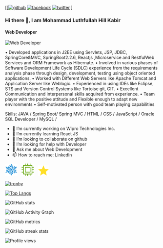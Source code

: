 [[[<img src='https://cdn.jsdelivr.net/npm/simple-icons@3.0.1/icons/github.svg' alt='github' height='40'>](https://github.com/https://github.com/kabir1993)  [<img src='https://cdn.jsdelivr.net/npm/simple-icons@3.0.1/icons/facebook.svg' alt='facebook' height='40'>](https://www.facebook.com/https://www.facebook.com/kabir.ewu/)  [<img src='https://cdn.jsdelivr.net/npm/simple-icons@3.0.1/icons/twitter.svg' alt='twitter' height='40'>](https://twitter.com/kabir1993) ]

### Hi there 👋, I am Mohammad Luthfullah Hill Kabir
#### Web Developer
![Web Developer](https://scontent.fdac5-2.fna.fbcdn.net/v/t39.30808-6/296924072_1921839674691842_9154126247178859119_n.jpg?_nc_cat=101&ccb=1-7&_nc_sid=e3f864&_nc_ohc=GvZz7y8iEX8AX8u4DV8&_nc_ht=scontent.fdac5-2.fna&oh=00_AfAws_SQFVt7XkdNO1IYuOaTDH2HlaNLzxglvCSPDv_f_w&oe=64C079A4)

•	Developed applications in J2EE using Servlets, JSP, JDBC, SpringCore&MVC, SpringBoot2.2.6, Reactjs  ,Microservice and RestfulWeb Services and ORM Framework as Hibernate.
•	Involved in various phases of Software Development Life Cycle (SDLC) experience from the requirements analysis phase through design, development, testing using object oriented applications.
•	Worked with Different Web Servers like Apache Tomcat and Application Server like Weblogic. 
•	Experienced in using IDEs like Eclipse, STS and Version Control Systems like Tortoise git, GIT.
•	Excellent Communication and interpersonal skills acquired from experience. 
•	Team player with the positive attitude and Flexible enough to adapt new environments
•	Self-motivated person with good team playing capabilities


Skills: JAVA / Spring Boot/ Spring MVC / HTML / CSS / JavaScript / Oracle SQL Developer / MySQL / 

- 🔭 I’m currently working on Wipro Technologies Inc. 
- 🌱 I’m currently learning React JS 
- 👯 I’m looking to collaborate on github 
- 🤔 I’m looking for help with Developer 
- 💬 Ask me about Web Development 
- 📫 How to reach me: LinkedIn 



<a href='https://archiveprogram.github.com/'><img src='https://raw.githubusercontent.com/acervenky/animated-github-badges/master/assets/acbadge.gif' width='40' height='40'></a> <a href='https://docs.github.com/en/developers'><img src='https://raw.githubusercontent.com/acervenky/animated-github-badges/master/assets/devbadge.gif' width='40' height='40'></a> <a href='https://stars.github.com/'><img src='https://raw.githubusercontent.com/acervenky/animated-github-badges/master/assets/starbadge.gif' width='35' height='35'></a> 

[![trophy](https://github-profile-trophy.vercel.app/?username=https://github.com/kabir1993)](https://github.com/ryo-ma/github-profile-trophy)

[![Top Langs](https://github-readme-stats.vercel.app/api/top-langs/?username=https://github.com/kabir1993)](https://github.com/anuraghazra/github-readme-stats)

![GitHub stats](https://github-readme-stats.vercel.app/api?username=https://github.com/kabir1993&show_icons=true&count_private=true)  

![GitHub Activity Graph](https://activity-graph.herokuapp.com/graph?username=https://github.com/kabir1993)  

![GitHub metrics](https://metrics.lecoq.io/https://github.com/kabir1993)  

![GitHub streak stats](https://streak-stats.demolab.com/?user=https://github.com/kabir1993)  

![Profile views](https://gpvc.arturio.dev/https://github.com/kabir1993)  

